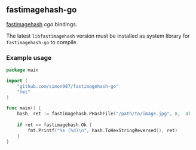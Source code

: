 ## fastimagehash-go

[fastimagehash](https://github.com/simon987/fastimagehash) *cgo* bindings.

The latest `libfastimagehash` version must be installed as system library
for `fastimagehash-go` to compile.


### Example usage
```go
package main

import (
	"github.com/simon987/fastimagehash-go"
	"fmt"
)

func main() {
	hash, ret := fastimagehash.PHashFile("/path/to/image.jpg", 8,  4)
	
	if ret == fastimagehash.Ok {
		fmt.Printf("%s (%d)\n", hash.ToHexStringReversed(), ret)
	}
}
```